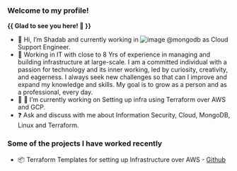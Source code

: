 ### Welcome to my profile! 

**{{ **Glad to see you here!** 👋 }}**

- 👋 Hi, I’m Shadab and currently working in  ![image](https://user-images.githubusercontent.com/95958804/210145970-22b51027-99d1-42db-b758-aa1a336967c0.png)
 @mongodb as Cloud Support Engineer.
- 🔭 Working in IT with close to 8 Yrs of experience in managing and building infrastructure at large-scale. I am a committed individual with a passion for technology and its inner working, led by curiosity, creativity, and eagerness. I always seek new challenges so that can I improve and expand my knowledge and skills. My goal is to grow as a person and as a professional, every day.
- 👀 🌱 I’m currently working on Setting up infra using Terraform over AWS and GCP.
- ❓ Ask and discuss with me about Information Security, Cloud, MongoDB, Linux and Terraform.


### Some of the projects I have worked recently

- 📦 Terraform Templates for setting up Infrastructure over AWS - [Github](https://github.com/demoaccountgit/my-projects.git)
   
